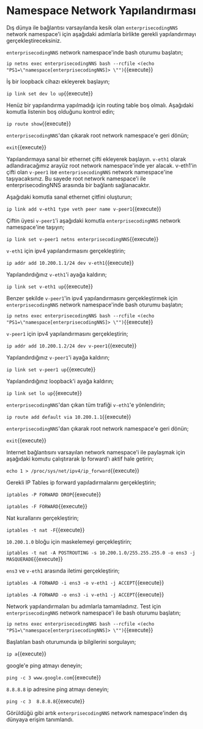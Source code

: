 # Namespace Network Yapılandırması

Dış dünya ile bağlantısı varsayılanda kesik olan `enterprisecodingNNS` network namespace'i için aşağıdaki adımlarla birlikte gerekli yapılandırmayı gerçekleştireceksiniz.

`enterprisecodingNNS` network namespace'inde bash oturumu başlatın;

`ip netns exec enterprisecodingNNS bash --rcfile <(echo "PS1=\"namespace[enterprisecodingNNS]> \"")`{{execute}}

İş bir loopback cihazı ekleyerek başlayın;

`ip link set dev lo up`{{execute}}

Henüz bir yapılandırma yapılmadığı için routing table boş olmalı. Aşağıdaki komutla listenin boş olduğunu kontrol edin;

`ip route show`{{execute}}

`enterprisecodingNNS`'dan çıkarak root network namespace'e geri dönün;

`exit`{{execute}}

Yapılandırmaya sanal bir ethernet çifti ekleyerek başlayın. `v-eth1` olarak adlandıracağımız arayüz root network namespace'inde yer alacak. v-eth1'in çifti olan `v-peer1` ise `enterprisecodingNNS` network namespace'ine taşıyacaksınız. Bu sayede root network namespace'i ile enterprisecodingNNS arasında bir bağlantı sağlanacaktır.

Aşağıdaki komutla sanal ethernet çitfini oluşturun;

`ip link add v-eth1 type veth peer name v-peer1`{{execute}}

Çiftin üyesi `v-peer1`'i aşağıdaki komutla `enterprisecodingNNS` network namespace'ine taşıyın;

`ip link set v-peer1 netns enterprisecodingNNS`{{execute}}

`v-eth1` için ipv4 yapılandırmasını gerçekleştirin;

`ip addr add 10.200.1.1/24 dev v-eth1`{{execute}}

Yapılandırdığınız `v-eth1`'i ayağa kaldırın;

`ip link set v-eth1 up`{{execute}}

Benzer şekilde `v-peer1`'in ipv4 yapılandırmasını gerçekleştirmek için `enterprisecodingNNS` network namespace'inde bash oturumu başlatın;

`ip netns exec enterprisecodingNNS bash --rcfile <(echo "PS1=\"namespace[enterprisecodingNNS]> \"")`{{execute}}

`v-peer1` için ipv4 yapılandırmasını gerçekleştirin;

`ip addr add 10.200.1.2/24 dev v-peer1`{{execute}}

Yapılandırdığınız `v-peer1`'i ayağa kaldırın;

`ip link set v-peer1 up`{{execute}}

Yapılandırdığınız loopback'i ayağa kaldırın;

`ip link set lo up`{{execute}}

`enterprisecodingNNS`'dan çıkan tüm trafiği `v-eth1`'e yönlendirin;

`ip route add default via 10.200.1.1`{{execute}}

`enterprisecodingNNS`'dan çıkarak root network namespace'e geri dönün;

`exit`{{execute}}

Internet bağlantısını varsayılan network namespace'i ile paylaşmak için aşağıdaki komutu çalıştırarak Ip forward'ı aktif hale getirin;

`echo 1 > /proc/sys/net/ipv4/ip_forward`{{execute}}

Gerekli IP Tables ip forward yapıladırmalarını gerçekleştirin;

`iptables -P FORWARD DROP`{{execute}}

`iptables -F FORWARD`{{execute}}

Nat kurallarını gerçekleştirin;

`iptables -t nat -F`{{execute}}

`10.200.1.0` bloğu için maskelemeyi gerçekleştirin;

`iptables -t nat -A POSTROUTING -s 10.200.1.0/255.255.255.0 -o ens3 -j MASQUERADE`{{execute}}

`ens3` ve `v-eth1` arasında iletimi gerçekleştirin;

`iptables -A FORWARD -i ens3 -o v-eth1 -j ACCEPT`{{execute}}

`iptables -A FORWARD -o ens3 -i v-eth1 -j ACCEPT`{{execute}}

Network yapılandırmaları bu adımlarla tamamladınız. Test için `enterprisecodingNNS` network namespace'i ile bash oturumu başlatın;

`ip netns exec enterprisecodingNNS bash --rcfile <(echo "PS1=\"namespace[enterprisecodingNNS]> \"")`{{execute}}

Başlatılan bash oturumunda ip bilgilerini sorgulayın;

`ip a`{{execute}}

google'e ping atmayı deneyin;

`ping -c 3 www.google.com`{{execute}}

`8.8.8.8` ip adresine ping atmayı deneyin;

`ping -c 3  8.8.8.8`{{execute}}

Görüldüğü gibi artık `enterprisecodingNNS` network namespace'inden dış dünyaya erişim tanımlandı.
